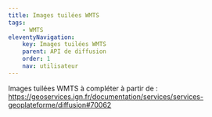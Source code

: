 ```yaml
---
title: Images tuilées WMTS
tags:
    - WMTS
eleventyNavigation:
    key: Images tuilées WMTS
    parent: API de diffusion
    order: 1
    nav: utilisateur
---
```


Images tuilées WMTS à compléter à partir de : https://geoservices.ign.fr/documentation/services/services-geoplateforme/diffusion#70062

